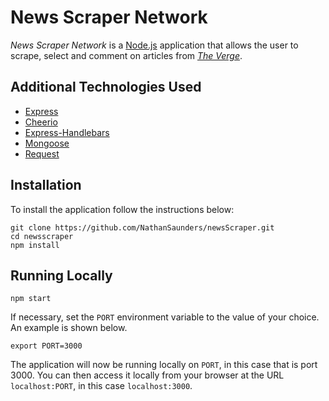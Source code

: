 # News Scraper Network

_News Scraper Network_ is a [Node.js](https://nodejs.org/en/) application that allows the user to scrape, select and comment on articles from [_The Verge_](https://theverge.com/).

## Additional Technologies Used

* [Express](https://expressjs.com/)
* [Cheerio](https://github.com/cheeriojs/cheerio)
* [Express-Handlebars](https://www.npmjs.com/package/express-handlebars/)
* [Mongoose](https://www.npmjs.com/package/express-handlebars/)
* [Request](https://www.npmjs.com/package/request)

## Installation

To install the application follow the instructions below:

    git clone https://github.com/NathanSaunders/newsScraper.git
    cd newsscraper
    npm install

## Running Locally

    npm start


If necessary, set the `PORT` environment variable to the value of your choice. An example is shown below.

    export PORT=3000

The application will now be running locally on `PORT`, in this case that is port 3000. You can then access it locally from your browser at the URL `localhost:PORT`, in this case `localhost:3000`.
